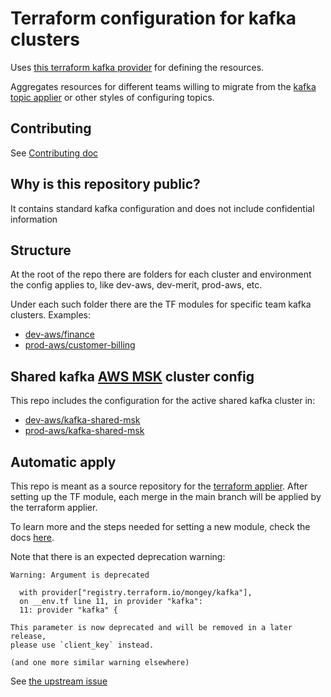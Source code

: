 # Terraform configuration for kafka clusters

Uses [this terraform kafka provider](https://registry.terraform.io/providers/Mongey/kafka/latest/docs) for defining the resources.

Aggregates resources for different teams willing to migrate from the [kafka topic applier](https://github.com/utilitywarehouse/kafka-topic-applier) or other styles of configuring topics.

## Contributing
See [Contributing doc](./CONTRIBUTING.md)

## Why is this repository public?
It contains standard kafka configuration and does not include confidential information

## Structure
At the root of the repo there are folders for each cluster and environment the config applies to, like dev-aws, dev-merit, prod-aws, etc.

Under each such folder there are the TF modules for specific team kafka clusters. 
Examples: 
- [dev-aws/finance](dev-aws/finance) 
- [prod-aws/customer-billing](prod-aws/customer-billing)

## Shared kafka [AWS MSK](https://aws.amazon.com/msk/) cluster config

This repo includes the configuration for the active shared kafka cluster in:
- [dev-aws/kafka-shared-msk](dev-aws/kafka-shared-msk)
- [prod-aws/kafka-shared-msk](prod-aws/kafka-shared-msk)


## Automatic apply
This repo is meant as a source repository for the [terraform applier](https://github.com/utilitywarehouse/terraform-applier).
After setting up the TF module, each merge in the main branch will be applied by the terraform applier.

To learn more and the steps needed for setting a new module, check the docs [here](https://github.com/utilitywarehouse/documentation/blob/master/infra/using-terraform-applier.md).

Note that there is an expected deprecation warning:

    Warning: Argument is deprecated
    
      with provider["registry.terraform.io/mongey/kafka"],
      on __env.tf line 11, in provider "kafka":
      11: provider "kafka" {
    
    This parameter is now deprecated and will be removed in a later release,
    please use `client_key` instead.
    
    (and one more similar warning elsewhere)

See [the upstream
issue](https://github.com/Mongey/terraform-provider-kafka/issues/108)
